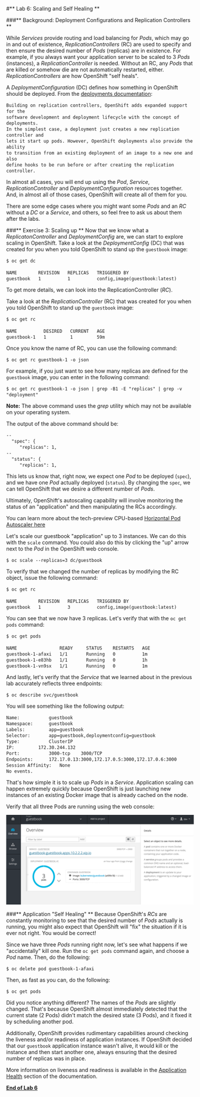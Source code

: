 #** Lab 6: Scaling and Self Healing **

###** Background: Deployment Configurations and Replication Controllers **

While *Services* provide routing and load balancing for *Pods*, which may go in and
out of existence, *ReplicationControllers* (RC) are used to specify and then
ensure the desired number of *Pods* (replicas) are in existence. For example, if
you always want your application server to be scaled to 3 *Pods* (instances), a
*ReplicationController* is needed. Without an RC, any *Pods* that are killed or
somehow die are not automatically restarted, either. *ReplicationControllers* are
how OpenShift "self heals".

A *DeploymentConfiguration* (DC) defines how something in OpenShift should be
deployed. From the [deployments
documentation](https://docs.openshift.org/latest/architecture/core_concepts/deployments.html#deployments-and-deployment-configurations):

    Building on replication controllers, OpenShift adds expanded support for the
    software development and deployment lifecycle with the concept of deployments.
    In the simplest case, a deployment just creates a new replication controller and
    lets it start up pods. However, OpenShift deployments also provide the ability
    to transition from an existing deployment of an image to a new one and also
    define hooks to be run before or after creating the replication controller.

In almost all cases, you will end up using the *Pod*, *Service*,
*ReplicationController* and *DeploymentConfiguration* resources together. And, in
almost all of those cases, OpenShift will create all of them for you.

There are some edge cases where you might want some *Pods* and an *RC* without a *DC*
or a *Service*, and others, so feel free to ask us about them after the labs.

###** Exercise 3: Scaling up **
Now that we know what a *ReplicatonController* and *DeploymentConfig* are, we can
start to explore scaling in OpenShift. Take a look at the
*DeploymentConfig* (DC) that was created for you when you told OpenShift to
stand up the `guestbook` image:

````
$ oc get dc

NAME        REVISION   REPLICAS   TRIGGERED BY
guestbook   1          1          config,image(guestbook:latest)
````

To get more details, we can look into the ReplicationController (*RC*).

Take a look at the *ReplicationController* (RC) that was created for you when you told OpenShift to
stand up the `guestbook` image:

````
$ oc get rc

NAME          DESIRED   CURRENT   AGE
guestbook-1   1         1         59m
````

Once you know the name of RC, you can use the following command:

````
$ oc get rc guestbook-1 -o json
````

For example, if you just want to see how many replicas are defined for the
`guestbook` image, you can enter in the following command:

````
$ oc get rc guestbook-1 -o json | grep -B1 -E "replicas" | grep -v "deployment"
````

**Note:** The above command uses the *grep* utility which may not be available on your operating system.  

The output of the above command should be:

````
--
  "spec": {
     "replicas": 1,
--
  "status": {
     "replicas": 1,
````

This lets us know that, right now, we expect one *Pod* to be deployed (`spec`), and we have
one *Pod* actually deployed (`status`). By changing the `spec`, we can tell OpenShift
that we desire a different number of *Pods*.

Ultimately, OpenShift's autoscaling capability will involve monitoring the
status of an "application" and then manipulating the RCs accordingly.

You can learn more about the tech-preview CPU-based [Horizontal Pod Autoscaler
here](https://docs.openshift.org/latest/dev_guide/pod_autoscaling.html)

Let's scale our guestbook "application" up to 3 instances. We can do this with
the `scale` command. You could also do this by clicking the "up" arrow next to
the *Pod* in the OpenShift web console.

````
$ oc scale --replicas=3 dc/guestbook
````

To verify that we changed the number of replicas by modifying the RC object,
issue the following command:

````
$ oc get rc

NAME        REVISION   REPLICAS   TRIGGERED BY
guestbook   1          3          config,image(guestbook:latest)
````

You can see that we now have 3 replicas.  Let's verify that with the `oc get pods` command:

````
$ oc get pods

NAME                READY     STATUS    RESTARTS   AGE
guestbook-1-afaxi   1/1       Running   0          1m
guestbook-1-e83hb   1/1       Running   0          1h
guestbook-1-vn9sx   1/1       Running   0          1m
````

And lastly, let's verify that the *Service* that we learned about in the previous lab accurately reflects three endpoints:

````
$ oc describe svc/guestbook
````

You will see something like the following output:

````
Name:			guestbook
Namespace:		guestbook
Labels:			app=guestbook
Selector:		app=guestbook,deploymentconfig=guestbook
Type:			ClusterIP
IP:			172.30.244.132
Port:			3000-tcp	3000/TCP
Endpoints:		172.17.0.13:3000,172.17.0.5:3000,172.17.0.6:3000
Session Affinity:	None
No events.
````

That's how simple it is to scale up *Pods* in a *Service*. Application scaling can
happen extremely quickly because OpenShift is just launching new instances of an
existing Docker image that is already cached on the node.

Verify that all three Pods are running using the web console:

![Scaling](images/scaling.png)

###** Application "Self Healing" **
Because OpenShift's *RCs* are constantly monitoring to see that the desired number
of *Pods* actually is running, you might also expect that OpenShift will "fix" the
situation if it is ever not right. You would be correct!

Since we have three *Pods* running right now, let's see what happens if we
"accidentally" kill one. Run the `oc get pods` command again, and choose a *Pod*
name. Then, do the following:

````
$ oc delete pod guestbook-1-afaxi
````

Then, as fast as you can, do the following:

````
$ oc get pods
````

Did you notice anything different? The names of the *Pods* are slightly changed.
That's because OpenShift almost immediately detected that the current state (2
Pods) didn't match the desired state (3 Pods), and it fixed it by scheduling
another pod.

Additionally, OpenShift provides rudimentary capabilities around checking the
liveness and/or readiness of application instances. If OpenShift decided that
our `guestbook` application instance wasn't alive, it would kill or the instance
and then start another one, always ensuring that the desired number of replicas
was in place.

More information on liveness and readiness is available in the [Application
Health](https://docs.openshift.org/latest/dev_guide/application_health.html)
section of the documentation.

**[End of Lab 6](/)**
